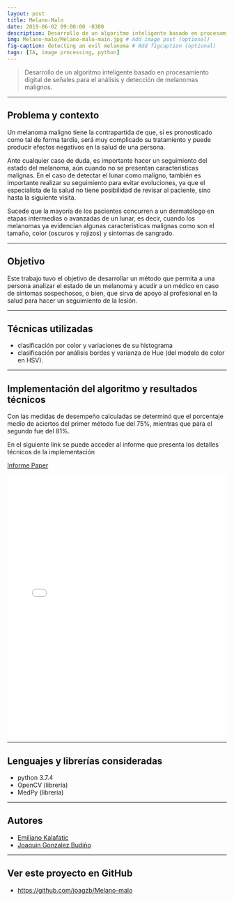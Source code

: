 ```yaml
---
layout: post
title: Melano-Malo
date: 2019-06-02 09:00:00 -0300
description: Desarrollo de un algoritmo inteligente basado en procesamiento digital de señales para el análisis y detección de melanomas malignos. # Add post description (optional)
img: Melano-malo/Melano-malo-main.jpg # Add image post (optional)
fig-caption: detecting an evil melanoma # Add figcaption (optional)
tags: [IA, image processing, python]
---
```


> Desarrollo de un algoritmo inteligente basado en procesamiento digital de señales para el análisis y detección de melanomas malignos.

---

## Problema y contexto

Un melanoma maligno tiene la contrapartida de que, si es pronosticado como tal de forma tardía, será muy complicado su tratamiento y puede producir efectos negativos en la salud de una persona.

Ante cualquier caso de duda, es importante hacer un seguimiento del estado del melanoma, aún cuando no se presentan caracteristicas malignas. En el caso de detectar el lunar como maligno, también es importante realizar su seguimiento para evitar evoluciones, ya que el especialista de la salud no tiene posibilidad de revisar al paciente, sino hasta la siguiente visita.

Sucede que la mayoría de los pacientes concurren a un dermatólogo en etapas intermedias o avanzadas de un lunar, es decir, cuando los melanomas ya evidencian algunas características malignas como son el tamaño, color (oscuros y rojizos) y sintomas de sangrado.

---

## Objetivo

Este trabajo tuvo el objetivo de desarrollar un método que permita a una persona analizar el estado de un melanoma y acudir a un médico en caso de síntomas sospechosos, o bien, que sirva de apoyo al profesional en la salud para hacer un seguimiento de la lesión.

---

## Técnicas utilizadas

- clasificación por color y variaciones de su histograma
- clasificación por análisis bordes y varianza de Hue (del modelo de color en HSV).

---

## Implementación del algoritmo y resultados técnicos

Con las medidas de desempeño calculadas se determinó que el porcentaje medio de aciertos del primer método fue del 75%, mientras que para el segundo fue del 81%.

En el siguiente link se puede acceder al informe que presenta los detalles técnicos de la implementación

[Informe Paper](https://github.com/guobiloo/Melano-malo/blob/master/Informe_TPfinalPDI_Gonzalez_Kalafatic.pdf)

<embed src="{{site.baseurl}}/assets/docs/melano-malo/informe.pdf#toolbar=0&navpanes=0&scrollbar=0" type="application/pdf" width="100%" height="600px" />

---

## Lenguajes y librerías consideradas

- python 3.7.4
- OpenCV (librería)
- MedPy (librería)

---

## Autores

- [Emiliano Kalafatic](https://www.linkedin.com/in/emiliano-kalafatic/)
- [Joaquin Gonzalez Budiño](https://www.linkedin.com/in/joaquin-gonzalez-budino/)

---

## Ver este proyecto en GitHub

- <https://github.com/joagzb/Melano-malo>
